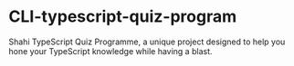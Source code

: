 # CLI-typescript-quiz-program

Shahi TypeScript Quiz Programme, a unique project designed to help you hone your TypeScript knowledge while having a blast.
